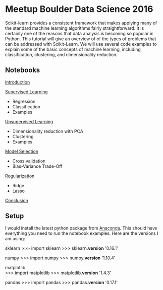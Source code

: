 # Meetup Boulder Data Science 2016

Scikit-learn provides a consistent framework that makes applying many of the standard machine learning algorithms fairly straightforward. It is certainly one of the reasons that data analysis is becoming so popular in Python.  This tutorial will give an overview of of the types of problems that can be addressed with Scikit-Learn. We will use several code examples to explain some of the basic concepts of machine learning, including classification, clustering, and dimensionality reduction.

## Notebooks

[Introduction](https://github.com/mlunacek/meetup_data_science_2016/blob/master/notebooks/00_introduction.ipynb)

[Supervised Learning](https://github.com/mlunacek/meetup_data_science_2016/blob/master/notebooks/01_supervised.ipynb)
- Regression
- Classification
- Examples

[Unsupervised Learning](https://github.com/mlunacek/meetup_data_science_2016/blob/master/notebooks/02_unsupervised.ipynb)
- Dimensionality reduction with PCA
- Clustering
- Examples

[Model Selection](https://github.com/mlunacek/meetup_data_science_2016/blob/master/notebooks/03_model_selection.ipynb)
- Cross validation
- Bias-Variance Trade-Off

[Regularization](https://github.com/mlunacek/meetup_data_science_2016/blob/master/notebooks/04_regularization.ipynb)
- Ridge
- Lasso

[Conclusion](https://github.com/mlunacek/meetup_data_science_2016/blob/master/notebooks/conclusion.ipynb)

## Setup

I would install the latest python package from [Anaconda](https://www.continuum.io/downloads).  This should have everything you need to run the notebook examples.  Here are the versions I am using:

sklearn
    >>> import sklearn
    >>> sklearn.__version__
    '0.16.1'
    
numpy
    >>> import numpy
    >>> numpy.__version__
    '1.10.4'
    
matplotlib  
    >>> import matplotlib
    >>> matplotlib.__version__
    '1.4.3'

pandas
    >>> import pandas
    >>> pandas.__version__
    '0.17.1'


